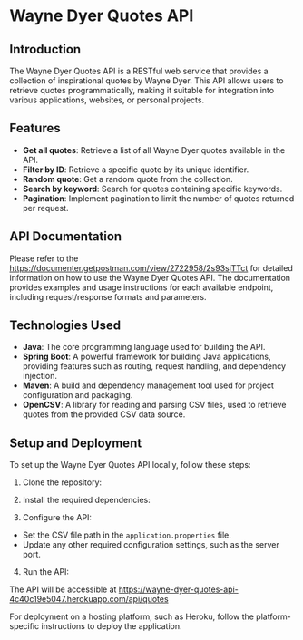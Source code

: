 # Wayne Dyer Quotes API

## Introduction
The Wayne Dyer Quotes API is a RESTful web service that provides a collection of inspirational quotes by Wayne Dyer. This API allows users to retrieve quotes programmatically, making it suitable for integration into various applications, websites, or personal projects.

## Features
- **Get all quotes**: Retrieve a list of all Wayne Dyer quotes available in the API.
- **Filter by ID**: Retrieve a specific quote by its unique identifier.
- **Random quote**: Get a random quote from the collection.
- **Search by keyword**: Search for quotes containing specific keywords.
- **Pagination**: Implement pagination to limit the number of quotes returned per request.

## API Documentation
Please refer to the https://documenter.getpostman.com/view/2722958/2s93sjTTct for detailed information on how to use the Wayne Dyer Quotes API. The documentation provides examples and usage instructions for each available endpoint, including request/response formats and parameters.

## Technologies Used
- **Java**: The core programming language used for building the API.
- **Spring Boot**: A powerful framework for building Java applications, providing features such as routing, request handling, and dependency injection.
- **Maven**: A build and dependency management tool used for project configuration and packaging.
- **OpenCSV**: A library for reading and parsing CSV files, used to retrieve quotes from the provided CSV data source.

## Setup and Deployment
To set up the Wayne Dyer Quotes API locally, follow these steps:

1. Clone the repository:

2. Install the required dependencies:

3. Configure the API:
- Set the CSV file path in the `application.properties` file.
- Update any other required configuration settings, such as the server port.

4. Run the API:

The API will be accessible at https://wayne-dyer-quotes-api-4c40c19e5047.herokuapp.com/api/quotes

For deployment on a hosting platform, such as Heroku, follow the platform-specific instructions to deploy the application.

